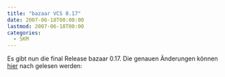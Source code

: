 ```yaml
---
title: "bazaar VCS 0.17"
date: 2007-06-18T00:00:00
lastmod: 2007-06-18T00:00
categories:
  - SKM
---
```

Es gibt nun die final Release bazaar 0.17.
Die genauen Änderungen können [hier](https://launchpad.net/bzr/0.17/0.17 "hier") nach gelesen  werden:
